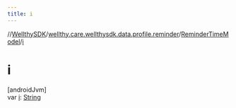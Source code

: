 ```yaml
---
title: i
---
```

//[WellthySDK](../../../index.html)/[wellthy.care.wellthysdk.data.profile.reminder](../index.html)/[ReminderTimeModel](index.html)/[i](i.html)



# i



[androidJvm]\
var [i](i.html): [String](https://kotlinlang.org/api/latest/jvm/stdlib/kotlin/-string/index.html)




